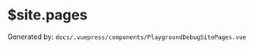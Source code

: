 ---
---
# $site.pages

Generated by: `docs/.vuepress/components/PlaygroundDebugSitePages.vue`

<PlaygroundDebugSitePages/>
